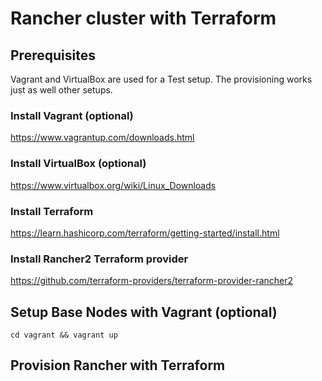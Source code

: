 # Rancher cluster with Terraform
## Prerequisites
Vagrant and VirtualBox are used for a Test setup.
The provisioning works just as well other setups.  
### Install Vagrant (optional)
https://www.vagrantup.com/downloads.html
### Install VirtualBox (optional)
https://www.virtualbox.org/wiki/Linux_Downloads
### Install Terraform
https://learn.hashicorp.com/terraform/getting-started/install.html
### Install Rancher2 Terraform provider
https://github.com/terraform-providers/terraform-provider-rancher2
## Setup Base Nodes with Vagrant (optional)
```console
cd vagrant && vagrant up
```
## Provision Rancher with Terraform
